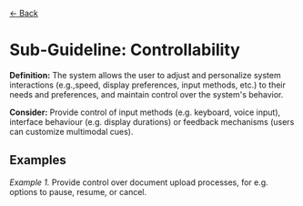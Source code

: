 [← Back](../operable.md)

# Sub-Guideline: Controllability

**Definition:** The system allows the user to adjust and personalize system interactions (e.g.,speed, display preferences, input methods, etc.) to their needs and preferences, and maintain control over the system's behavior.

**Consider:** Provide control of input methods (e.g. keyboard, voice input), interface behaviour (e.g. display durations) or feedback mechanisms (users can customize multimodal cues).

## Examples
_Example 1._ Provide control over document upload processes, for e.g. options to pause, resume, or cancel.
